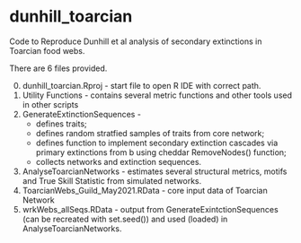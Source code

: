 # dunhill_toarcian
Code to Reproduce Dunhill et al analysis of secondary extinctions in Toarcian food webs.

There are 6 files provided.

0. dunhill_toarcian.Rproj - start file to open R IDE with correct path.
1. Utility Functions - contains several metric functions and other tools used in other scripts
2. GenerateExtinctionSequences - 
    - defines traits; 
    - defines random stratfied samples of traits from core network; 
    - defines function to implement secondary extinction cascades via primary extinctions from b using cheddar RemoveNodes() function; 
    - collects networks and extinction sequences.
3. AnalyseToarcianNetworks - estimates several structural metrics, motifs and True Skill Statistic from simulated networks.
4. ToarcianWebs_Guild_May2021.RData - core input data of Toarcian Network
5. wrkWebs_allSeqs.RData - output from GenerateExintctionSequences (can be recreated with set.seed()) and used (loaded) in AnalyseToarcianNetworks.

